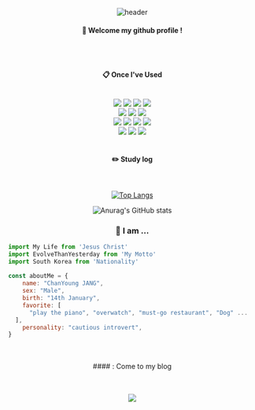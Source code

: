 <div align="center"> 

![header](https://capsule-render.vercel.app/api?type=cylinder&color=000000&height=150&section=header&text=Jangchan0&fontColor=ffffff&fontSize=70&animation=fadeIn&fontAlignY=55&desc=%20&descAlignY=62&descAlign=62)
  
####  :wave: Welcome my github profile !

  
 <br/>
 <br/>
  
####  :clipboard: Once I've Used 
  
 <br/>
  

<img src="https://img.shields.io/badge/JavaScript-F7DF1E?style=for-the-badge&logo=JavaScript&logoColor=white">
<img src="https://img.shields.io/badge/React-61DAFB?style=for-the-badge&logo=React&logoColor=white">
<img src="https://img.shields.io/badge/HTML5-E34F26?style=for-the-badge&logo=HTML5&logoColor=white">
<img src="https://img.shields.io/badge/CSS3-1572B6?style=for-the-badge&logo=CSS3&logoColor=white"> <br>
<img src="https://img.shields.io/badge/Nextjs-000000?style=for-the-badge&logo=Next.js&logoColor=white">
<img src="https://img.shields.io/badge/TypeScript-232F3E?style=for-the-badge&logo=TypeScript&logoColor=white">
<img src="https://img.shields.io/badge/redux-764ABC?style=for-the-badge&logo=redux&logoColor=white"><br>
<img src="https://img.shields.io/badge/git-F05032?style=for-the-badge&logo=git&logoColor=white">
<img src="https://img.shields.io/badge/github-181717?style=for-the-badge&logo=github&logoColor=white">
<img src="https://img.shields.io/badge/VSCode-007ACC?style=for-the-badge&logo=VisualStudioCode&logoColor=white">
<img src="https://img.shields.io/badge/Figma-FFA200?style=for-the-badge&logo=Figma&logoColor=white"><br>
<img src="https://img.shields.io/badge/styledcomponents-DB7093?style=for-the-badge&logo=styledcomponents&logoColor=white">
<img src="https://img.shields.io/badge/sass-CC6699?style=for-the-badge&logo=sass&logoColor=white">
<img src="https://img.shields.io/badge/TailwindCSS-06B6D4?style=for-the-badge&logo=TailwindCSS&logoColor=white">
 
   <br/>
   <br/>
 
#### :pencil2: Study log
 
  <br/>
  
[![Top Langs](https://github-readme-stats.vercel.app/api/top-langs/?username=Jangchan0&layout=compact&theme=radical)](https://github.com/anuraghazra/github-readme-stats)
  
![Anurag's GitHub stats](https://github-readme-stats.vercel.app/api?username=Jangchan0&show_icons=true&theme=radical) 


### 🌝 I am ...
  
<div align="left">

```JavaScript
import My Life from 'Jesus Christ'
import EvolveThanYesterday from 'My Motto'
import South Korea from 'Nationality'
  
const aboutMe = {
    name: "ChanYoung JANG",
    sex: "Male",
    birth: "14th January",
    favorite: [
      "play the piano", "overwatch", "must-go restaurant", "Dog" ...     
  ],
    personality: "cautious introvert",
}
```
  
</div>
  
</div>

 <br/>
 <br/>
  <div align="center"> 
####  : Come to my blog

   <br/> <br/>
    <a href="https://jchy16.tistory.com/" target="_blank"><img src="https://img.shields.io/badge/Tistory-000000?style=flat-square&logo=Tistory&logoColor=white"/></a> <br/> <br/></div>
